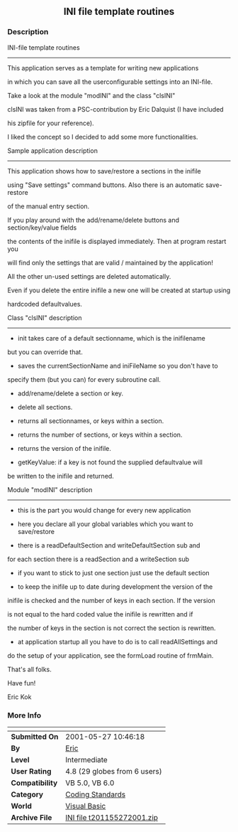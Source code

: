 ﻿<div align="center">

## INI file template routines


</div>

### Description

INI-file template routines

----

This application serves as a template for writing new applications

in which you can save all the userconfigurable settings into an INI-file.

Take a look at the module "modINI" and the class "clsINI"

clsINI was taken from a PSC-contribution by Eric Dalquist (I have included

his zipfile for your reference).

I liked the concept so I decided to add some more functionalities.

Sample application description

----

This application shows how to save/restore a sections in the inifile

using "Save settings" command buttons. Also there is an automatic save-restore

of the manual entry section.

If you play around with the add/rename/delete buttons and section/key/value fields

the contents of the inifile is displayed immediately. Then at program restart you

will find only the settings that are valid / maintained by the application!

All the other un-used settings are deleted automatically.

Even if you delete the entire inifile a new one will be created at startup using

hardcoded defaultvalues.

Class "clsINI" description

----

- init takes care of a default sectionname, which is the inifilename

but you can override that.

- saves the currentSectionName and iniFileName so you don't have to

specify them (but you can) for every subroutine call.

- add/rename/delete a section or key.

- delete all sections.

- returns all sectionnames, or keys within a section.

- returns the number of sections, or keys within a section.

- returns the version of the inifile.

- getKeyValue: if a key is not found the supplied defaultvalue will

be written to the inifile and returned.

Module "modINI" description

----

- this is the part you would change for every new application

- here you declare all your global variables which you want to save/restore

- there is a readDefaultSection and writeDefaultSection sub and

for each section there is a readSection and a writeSection sub

- if you want to stick to just one section just use the default section

- to keep the inifile up to date during development the version of the

inifile is checked and the number of keys in each section. If the version

is not equal to the hard coded value the inifile is rewritten and if

the number of keys in the section is not correct the section is rewritten.

- at application startup all you have to do is to call readAllSettings and

do the setup of your application, see the formLoad routine of frmMain.

That's all folks.

Have fun!

Eric Kok
 
### More Info
 


<span>             |<span>
---                |---
**Submitted On**   |2001-05-27 10:46:18
**By**             |[Eric](https://github.com/Planet-Source-Code/PSCIndex/blob/master/ByAuthor/eric.md)
**Level**          |Intermediate
**User Rating**    |4.8 (29 globes from 6 users)
**Compatibility**  |VB 5\.0, VB 6\.0
**Category**       |[Coding Standards](https://github.com/Planet-Source-Code/PSCIndex/blob/master/ByCategory/coding-standards__1-43.md)
**World**          |[Visual Basic](https://github.com/Planet-Source-Code/PSCIndex/blob/master/ByWorld/visual-basic.md)
**Archive File**   |[INI file t201155272001\.zip](https://github.com/Planet-Source-Code/eric-ini-file-template-routines__1-23487/archive/master.zip)









